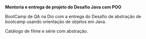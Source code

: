 **Mentoria e entrega de projeto do Desafio Java com POO**

BootCamp de QA na Dio com a entrega do Desafio de abstração de bootcamp usando orientação de objetos em Java.

Catálogo de filme e série com abstração.